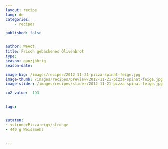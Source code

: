 ```yaml
---
layout: recipe
lang: de
categories:
    - recipes

published: false


author: WeAct
title: Frisch gebackenes Olivenbrot
type: 
season: ganzjährig
season-date: 

image-big: /images/recipes/2012-11-21-pizza-spinat-feige.jpg
image-thumb: /images/recipes/preview/2012-11-21-pizza-spinat-feige.jpg
image-slider: /images/recipes/slider/2012-11-21-pizza-spinat-feige.jpg

co2-value:  193


tags:


zutaten:
- <strong>Pizzateig</strong>
- 440 g Weissmehl


---
```



